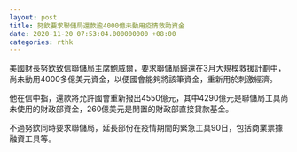 ```yaml
---
layout: post
title: 努欽要求聯儲局還款逾4000億未動用疫情救助資金
date: 2020-11-20 07:53:04.000000000 +08:00
categories: rthk
---
```


美國財長努欽致信聯儲局主席鮑威爾，要求聯儲局歸還在3月大規模救援計劃中，尚未動用4000多億美元資金，以便國會能夠將該筆資金，重新用於刺激經濟。

他在信中指，還款將允許國會重新撥出4550億元，其中4290億元是聯儲局工具尚未使用的財政部資金，260億美元是閒置的財政部直接貸款基金。

不過努欽同時要求聯儲局，延長部份在疫情期間的緊急工具90日，包括商業票據融資工具等。

